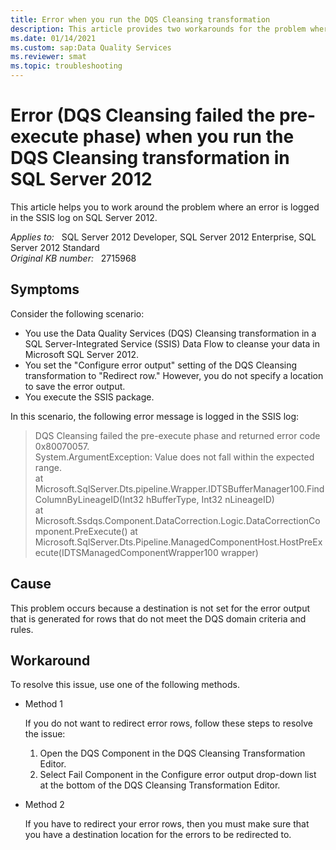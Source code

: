 ```yaml
---
title: Error when you run the DQS Cleansing transformation
description: This article provides two workarounds for the problem where an error is logged in the SSIS log on SQL Server 2012.
ms.date: 01/14/2021
ms.custom: sap:Data Quality Services
ms.reviewer: smat
ms.topic: troubleshooting 
---
```

# Error (DQS Cleansing failed the pre-execute phase) when you run the DQS Cleansing transformation in SQL Server 2012

This article helps you to work around the problem where an error is logged in the SSIS log on SQL Server 2012.

_Applies to:_ &nbsp; SQL Server 2012 Developer, SQL Server 2012 Enterprise, SQL Server 2012 Standard  
_Original KB number:_ &nbsp; 2715968

## Symptoms

Consider the following scenario:

- You use the Data Quality Services (DQS) Cleansing transformation in a SQL Server-Integrated Service (SSIS) Data Flow to cleanse your data in Microsoft SQL Server 2012.
- You set the "Configure error output" setting of the DQS Cleansing transformation to "Redirect row." However, you do not specify a location to save the error output.
- You execute the SSIS package.

In this scenario, the following error message is logged in the SSIS log:

> DQS Cleansing failed the pre-execute phase and returned error code 0x80070057.  
System.ArgumentException: Value does not fall within the expected range.  
at Microsoft.SqlServer.Dts.pipeline.Wrapper.IDTSBufferManager100.FindColumnByLineageID(Int32 hBufferType, Int32 nLineageID)  
at Microsoft.Ssdqs.Component.DataCorrection.Logic.DataCorrectionComponent.PreExecute()
at Microsoft.SqlServer.Dts.Pipeline.ManagedComponentHost.HostPreExecute(IDTSManagedComponentWrapper100 wrapper)

## Cause

This problem occurs because a destination is not set for the error output that is generated for rows that do not meet the DQS domain criteria and rules.

## Workaround

To resolve this issue, use one of the following methods.

- Method 1

  If you do not want to redirect error rows, follow these steps to resolve the issue:

  1. Open the DQS Component in the DQS Cleansing Transformation Editor.  
  1. Select Fail Component in the Configure error output drop-down list at the bottom of the DQS Cleansing Transformation Editor.

- Method 2

  If you have to redirect your error rows, then you must make sure that you have a destination location for the errors to be redirected to.
